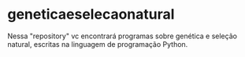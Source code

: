 # geneticaeselecaonatural
Nessa "repository"  vc encontrará programas sobre genética e seleção natural, escritas na linguagem de programação Python.
